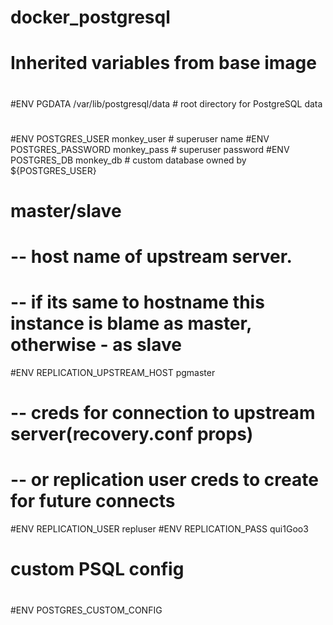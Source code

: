 # docker_postgresql

#
# Inherited variables from base image
#
#ENV PGDATA /var/lib/postgresql/data  # root directory for PostgreSQL data
#
#ENV POSTGRES_USER monkey_user        # superuser name
#ENV POSTGRES_PASSWORD monkey_pass    # superuser password
#ENV POSTGRES_DB monkey_db            # custom database owned by ${POSTGRES_USER}

#
# master/slave
#
# -- host name of upstream server.
# -- if its same to hostname this instance is blame as master, otherwise - as slave 
#ENV REPLICATION_UPSTREAM_HOST pgmaster

# -- creds for connection to upstream server(recovery.conf props)
# -- or replication user creds to create for future connects
#ENV REPLICATION_USER repluser
#ENV REPLICATION_PASS qui1Goo3

#
# custom PSQL config
#
#ENV POSTGRES_CUSTOM_CONFIG 
